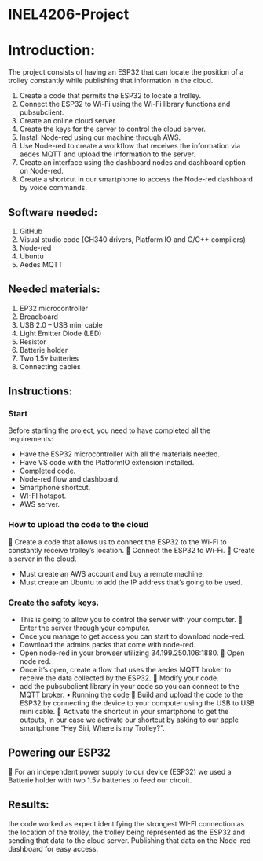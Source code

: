 # INEL4206-Project

# Introduction:

The project consists of having an ESP32 that can locate the position of a trolley constantly while publishing that information in the cloud.
	
1.	Create a code that permits the ESP32 to locate a trolley.
2.	Connect the ESP32 to Wi-Fi using the Wi-Fi library functions and pubsubclient.
3.	Create an online cloud server.
4.	Create the keys for the server to control the cloud server.
5.	Install Node-red using our machine through AWS.
6.	Use Node-red to create a workflow that receives the information via aedes MQTT and upload the information to the server.
7.	Create an interface using the dashboard nodes and dashboard option on Node-red.
8.	Create a shortcut in our smartphone to access the Node-red dashboard by voice commands.

## Software needed:
1.	GitHub
2.	Visual studio code (CH340 drivers, Platform IO and C/C++ compilers)
3.	Node-red
4.	Ubuntu
5.	Aedes MQTT

## Needed materials:
1.	EP32 microcontroller
2.	Breadboard
3.	USB 2.0 – USB mini cable
4.	Light Emitter Diode (LED)
5.	Resistor
6.	Batterie holder
7.	Two 1.5v batteries
8.	Connecting cables

## Instructions:
### Start
Before starting the project, you need to have completed all the requirements:
-	Have the ESP32 microcontroller with all the materials needed.
-	Have VS code with the PlatformIO extension installed.
-	Completed code.
-	Node-red flow and dashboard.
-	Smartphone shortcut.
-	WI-FI hotspot.
-	AWS server.

### How to upload the code to the cloud
	Create a code that allows us to connect the ESP32 to the Wi-Fi to constantly receive trolley’s location.
	Connect the ESP32 to Wi-Fi.
	Create a server in the cloud.
-	Must create an AWS account and buy a remote machine.
-	Must create an Ubuntu to add the IP address that’s going to be used.

### Create the safety keys.
-	This is going to allow you to control the server with your computer.
	Enter the server through your computer.
-	Once you manage to get access you can start to download node-red.
-	Download the admins packs that come with node-red.
-	Open node-red in your browser utilizing 34.199.250.106:1880.
	Open node red.
-	Once it’s open, create a flow that uses the aedes MQTT broker to receive the data collected by the ESP32.
	Modify your code.
-	add the pubsubclient library in your code so you can connect to the MQTT broker.
•	Running the code
	Build and upload the code to the ESP32 by connecting the device to your computer using the USB to USB mini cable.
	Activate the shortcut in your smartphone to get the outputs, in our case we activate our shortcut by asking to our apple smartphone “Hey Siri, Where is my Trolley?”.
## Powering our ESP32
	For an independent power supply to our device (ESP32) we used a Batterie holder with two 1.5v batteries to feed our circuit.

## Results:
the code worked as expect identifying the strongest WI-FI connection as the location of the trolley, the trolley being represented as the ESP32 and sending that data to the cloud server. Publishing that data on the Node-red dashboard for easy access.

